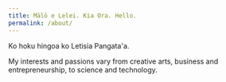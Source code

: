 ```yaml
---
title: Mālō e Lelei. Kia Ora. Hello.
permalink: /about/
---
```


Ko hoku hingoa ko Letisia Pangata'a.

My interests and passions vary from creative arts, business and entrepreneurship, to science and technology.